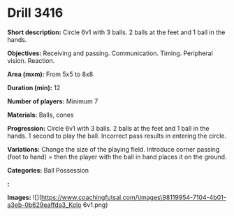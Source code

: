 # Drill 3416

**Short description:**
Circle 6v1 with 3 balls. 2 balls at the feet and 1 ball in the hands.

**Objectives:**
Receiving and passing. Communication. Timing. Peripheral vision. Reaction.

**Area (mxm):**
From 5x5 to 8x8

**Duration (min):**
12

**Number of players:**
Minimum 7

**Materials:**
Balls, cones

**Progression:**
Circle 6v1 with 3 balls. 2 balls at the feet and 1 ball in the hands. 1 second to play the ball. Incorrect pass results in entering the circle.

**Variations:**
Change the size of the playing field. Introduce corner passing (foot to hand) = then the player with the ball in hand places it on the ground.

**Categories:**
Ball Possession

**:**


**Images:**
![](https://www.coachingfutsal.com/\images\98119954-7104-4b01-a3eb-0b629eaffda3_Kolo 6v1.png)

